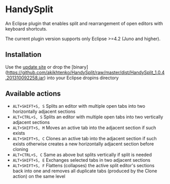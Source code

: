 HandySplit
==========

An Eclipse plugin that enables split and rearrangement of open editors with keyboard shortcuts. 

The current plugin version supports only Eclipse >=4.2 (Juno and higher).

Installation
----------
Use the [update site](http://sourceforge.net/projects/handysplit/files/update/) or drop the [binary] (https://github.com/akikhtenko/HandySplit/raw/master/dist/HandySplit_1.0.4.201310092258.jar) into your Eclipse dropins directory

Available actions
----------

+ `ALT+SHIFT+S, S` Splits an editor with multiple open tabs into two horizontally adjacent sections
+ `ALT+CTRL+S, S`  Splits an editor with multiple open tabs into two vertically adjacent sections
+ `ALT+SHIFT+S, M` Moves an active tab into the adjacent section if such exists
+ `ALT+SHIFT+S, C` Clones an active tab into the adjacent section if such exists otherwise creates a new horizontally adjacent section before cloning
+ `ALT+CTRL+S, C`  Same as above but splits vertically if split is needed
+ `ALT+SHIFT+S, E` Exchanges selected tabs in two adjacent sections
+ `ALT+SHIFT+S, F` Flattens (collapses) the active split editor's sections back into one and removes all duplicate tabs (produced by the Clone action) on the same level
